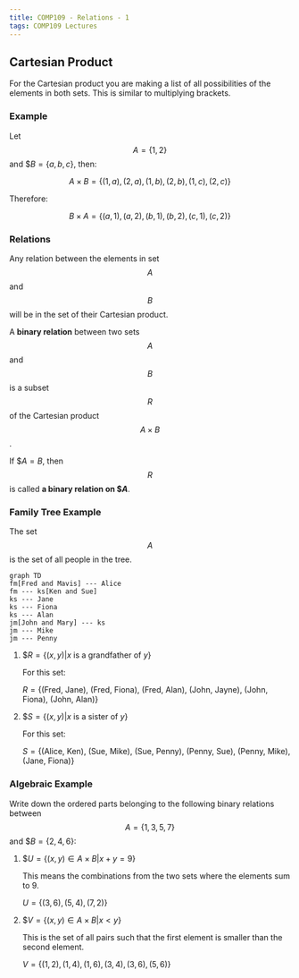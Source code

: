 ```yaml
---
title: COMP109 - Relations - 1
tags: COMP109 Lectures
---
```

## Cartesian Product
For the Cartesian product you are making a list of all possibilities of the elements in both sets. This is similar to multiplying brackets.

### Example
Let $$A=\{1,2\}$$ and $$B=\{a,b,c\}$, then:

$$A\times B = \{(1,a),(2,a),(1,b),(2,b),(1,c),(2,c)\}$$

Therefore:

$$B\times A = \{(a,1),(a,2),(b,1),(b,2),(c,1),(c,2)\}$$

### Relations
Any relation between the elements in set $$A$$ and $$B$$ will be in the set of their Cartesian product.

A **binary relation** between two sets $$A$$ and $$B$$ is a subset $$R$$ of the Cartesian product $$A\times B$$.

If $$A=B$, then $$R$$ is called **a binary relation on $$A$**.

### Family Tree Example
The set $$A$$ is the set of all people in the tree.

```mermaid
graph TD
fm[Fred and Mavis] --- Alice
fm --- ks[Ken and Sue]
ks --- Jane
ks --- Fiona
ks --- Alan
jm[John and Mary] --- ks
jm --- Mike
jm --- Penny
```

1. $$R=\{(x,y)\vert x\text{ is a grandfather of } y\}$

	For this set:

	$R=\{\text{(Fred, Jane), (Fred, Fiona), (Fred, Alan), (John, Jayne), (John, Fiona), (John, Alan)}\}$

2. $$S=\{(x,y)\vert x\text{ is a sister of } y\}$

	For this set:

	$S=\{\text{(Alice, Ken), (Sue, Mike), (Sue, Penny), (Penny, Sue), (Penny, Mike), (Jane, Fiona)}\}$

### Algebraic Example
Write down the ordered parts belonging to the following binary relations between $$A=\{1,3,5,7\}$$ and $$B=\{2,4,6\}$:

1. $$U=\{(x,y)\in A\times B \vert x + y = 9\}$

	This means the combinations from the two sets where the elements sum to 9.

	$U=\{(3,6),(5,4),(7,2)\}$

2. $$V=\{(x,y)\in A\times B \vert x < y \}$

	This is the set of all pairs such that the first element is smaller than the second element.

	$V=\{(1,2),(1,4),(1,6),(3,4),(3,6),(5,6)\}$
